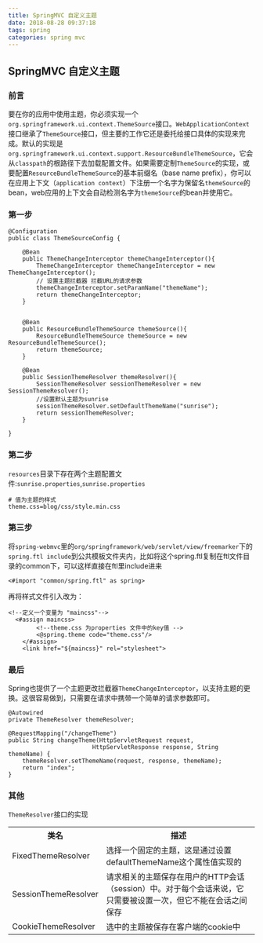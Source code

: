 ```yaml
---
title: SpringMVC 自定义主题
date: 2018-08-28 09:37:18
tags: spring
categories: spring mvc
---
```

## SpringMVC 自定义主题  
### 前言
要在你的应用中使用主题，你必须实现一个`org.springframework.ui.context.ThemeSource`接口。`WebApplicationContext`接口继承了`ThemeSource`接口，但主要的工作它还是委托给接口具体的实现来完成。默认的实现是`org.springframework.ui.context.support.ResourceBundleThemeSource`，它会从`classpath`的根路径下去加载配置文件。如果需要定制`ThemeSource`的实现，或要配置`ResourceBundleThemeSource`的基本前缀名（base name prefix），你可以在应用上下文（`application context`）下注册一个名字为保留名`themeSource`的bean，web应用的上下文会自动检测名字为`themeSource`的bean并使用它。  
### 第一步  
```
@Configuration
public class ThemeSourceConfig {

	@Bean
	public ThemeChangeInterceptor themeChangeInterceptor(){
		ThemeChangeInterceptor themeChangeInterceptor = new ThemeChangeInterceptor();
		// 设置主题拦截器 拦截URL的请求参数
		themeChangeInterceptor.setParamName("themeName");
		return themeChangeInterceptor;
	}


	@Bean
	public ResourceBundleThemeSource themeSource(){
		ResourceBundleThemeSource themeSource = new ResourceBundleThemeSource();
		return themeSource;
	}

	@Bean
	public SessionThemeResolver themeResolver(){
		SessionThemeResolver sessionThemeResolver = new SessionThemeResolver();
		//设置默认主题为sunrise
		sessionThemeResolver.setDefaultThemeName("sunrise");
		return sessionThemeResolver;
	}

}
```
### 第二步
`resources`目录下存在两个主题配置文件:`sunrise.properties`,`sunrise.properties`  
```
# 值为主题的样式
theme.css=blog/css/style.min.css 
```
### 第三步
将`spring-webmvc`里的`org/springframework/web/servlet/view/freemarker`下的`spring.ftl include`到公共模板文件夹内，比如将这个spring.ftl复制在ftl文件目录的common下，可以这样直接在ftl里include进来  
```
<#import "common/spring.ftl" as spring>
```
再将样式文件引入改为：  
```
<!--定义一个变量为 "maincss"-->
  <#assign maincss>
        <!--theme.css 为properties 文件中的key值 -->
        <@spring.theme code="theme.css"/>
    </#assign>
	<link href="${maincss}" rel="stylesheet">
```
### 最后
Spring也提供了一个主题更改拦截器`ThemeChangeInterceptor`，以支持主题的更换。这很容易做到，只需要在请求中携带一个简单的请求参数即可。
```
@Autowired
private ThemeResolver themeResolver;

@RequestMapping("/changeTheme")
public String changeTheme(HttpServletRequest request,
                        HttpServletResponse response, String themeName) {
    themeResolver.setThemeName(request, response, themeName);
    return "index";
}
```
### 其他
`ThemeResolver`接口的实现  
<table><tr><th>类名</th><th>描述</th></tr><tr><td>FixedThemeResolver</td><td>选择一个固定的主题，这是通过设置defaultThemeName这个属性值实现的</td></tr><tr><td>SessionThemeResolver</td><td>请求相关的主题保存在用户的HTTP会话（session）中。对于每个会话来说，它只需要被设置一次，但它不能在会话之间保存</td></tr><tr><td>CookieThemeResolver</td><td>选中的主题被保存在客户端的cookie中</td></tr></table>